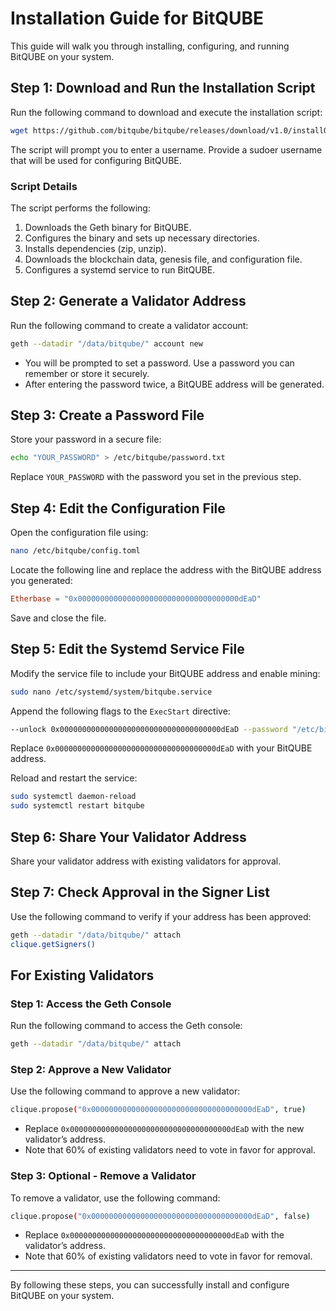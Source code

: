 # Installation Guide for BitQUBE

This guide will walk you through installing, configuring, and running BitQUBE on your system.

## Step 1: Download and Run the Installation Script

Run the following command to download and execute the installation script:

```bash
wget https://github.com/bitqube/bitqube/releases/download/v1.0/installQUBE.sh && chmod +x installQUBE.sh && bash installQUBE.sh
```

The script will prompt you to enter a username. Provide a sudoer username that will be used for configuring BitQUBE.

### Script Details
The script performs the following:
1. Downloads the Geth binary for BitQUBE.
2. Configures the binary and sets up necessary directories.
3. Installs dependencies (zip, unzip).
4. Downloads the blockchain data, genesis file, and configuration file.
5. Configures a systemd service to run BitQUBE.

## Step 2: Generate a Validator Address

Run the following command to create a validator account:

```bash
geth --datadir "/data/bitqube/" account new
```

- You will be prompted to set a password. Use a password you can remember or store it securely.
- After entering the password twice, a BitQUBE address will be generated.

## Step 3: Create a Password File

Store your password in a secure file:

```bash
echo "YOUR_PASSWORD" > /etc/bitqube/password.txt
```

Replace `YOUR_PASSWORD` with the password you set in the previous step.

## Step 4: Edit the Configuration File

Open the configuration file using:

```bash
nano /etc/bitqube/config.toml
```

Locate the following line and replace the address with the BitQUBE address you generated:

```toml
Etherbase = "0x000000000000000000000000000000000000dEaD"
```

Save and close the file.

## Step 5: Edit the Systemd Service File

Modify the service file to include your BitQUBE address and enable mining:

```bash
sudo nano /etc/systemd/system/bitqube.service
```

Append the following flags to the `ExecStart` directive:

```bash
--unlock 0x000000000000000000000000000000000000dEaD --password "/etc/bitqube/password.txt" --mine
```

Replace `0x000000000000000000000000000000000000dEaD` with your BitQUBE address.

Reload and restart the service:

```bash
sudo systemctl daemon-reload
sudo systemctl restart bitqube
```

## Step 6: Share Your Validator Address

Share your validator address with existing validators for approval.

## Step 7: Check Approval in the Signer List

Use the following command to verify if your address has been approved:

```bash
geth --datadir "/data/bitqube/" attach
clique.getSigners()
```

## For Existing Validators

### Step 1: Access the Geth Console

Run the following command to access the Geth console:

```bash
geth --datadir "/data/bitqube/" attach
```

### Step 2: Approve a New Validator

Use the following command to approve a new validator:

```bash
clique.propose("0x000000000000000000000000000000000000dEaD", true)
```

- Replace `0x000000000000000000000000000000000000dEaD` with the new validator’s address.
- Note that 60% of existing validators need to vote in favor for approval.

### Step 3: Optional - Remove a Validator

To remove a validator, use the following command:

```bash
clique.propose("0x000000000000000000000000000000000000dEaD", false)
```

- Replace `0x000000000000000000000000000000000000dEaD` with the validator’s address.
- Note that 60% of existing validators need to vote in favor for removal.

---

By following these steps, you can successfully install and configure BitQUBE on your system.

